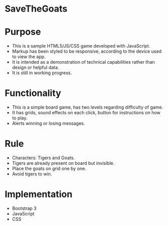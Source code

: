 # SaveTheGoats

# Purpose
* This is a sample HTML5/JS/CSS game developed with JavaScript.
* Markup has been styled to be responsive, according to the device used to view the app.
* It is intended as a demonstration of technical capabilities rather than design or helpful data.
* It is still in working progress.

# Functionality
* This is a simple board game, has two levels regarding difficulty of game.
* It has grids, sound effects on each click, button for instructions on how to play.
* Alerts winning or losing messages.

# Rule

 * Characters: Tigers and Goats.
 * Tigers are already present on board but invisible.
 * Place the goats on grid one by one.
 * Avoid tigers to win.

# Implementation

* Bootstrap 3
* JavaScript
* CSS
